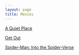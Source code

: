 ```yaml
---
layout: page
title: Movies
---
```


[A Quiet Place](https://karlcxu.github.io/KarlChoiReviews/2018/04/06/A-Quiet-Place.html)

[Get Out](https://karlcxu.github.io/KarlChoiReviews/2017/02/17/Get-Out.html)

[Spider-Man: Into the Spider-Verse](https://karlcxu.github.io/KarlChoiReviews/2018/12/14/Spider-Verse.html)
